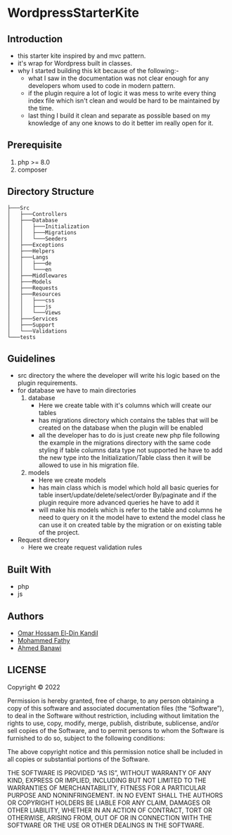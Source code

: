 # WordpressStarterKite

## Introduction

- this starter kite inspired by and mvc pattern.
- it's wrap for Wordpress built in classes.
- why I started building this kit because of the following:-
  - what I saw in the documentation was not clear enough for any developers whom used to code in modern pattern.
  - if the plugin require a lot of logic it was mess to write every thing index file which isn't clean and would be hard to be maintained by the time.
  - last thing I build it clean and separate as possible based on my knowledge of any one knows to do it better im really open for it.

## Prerequisite

1. php >= 8.0
1. composer

## Directory Structure

```
├───Src
│   ├───Controllers
│   ├───Database
│   │   ├───Initialization
│   │   ├───Migrations
│   │   └───Seeders
│   ├───Exceptions
│   ├───Helpers
│   ├───Langs
│   │   ├───de
│   │   └───en
│   ├───Middlewares
│   ├───Models
│   ├───Requests
│   ├───Resources
│   │   ├───css
│   │   ├───js
│   │   └───Views
│   ├───Services
│   ├───Support
│   └───Validations
└───tests
```

## Guidelines

- src directory the where the developer will write his logic based on the plugin requirements.
- for database we have to main directories
  1. database
     - Here we create table with it's columns which will create our tables
     - has migrations directory which contains the tables that will be created on the database when the plugin will be enabled
     - all the developer has to do is just create new php file following the example in the migrations directory with the same code styling if table columns data type not supported he have to add the new type into the Initialization/Table class
       then it will be allowed to use in his migration file.
  2. models
     - Here we create models
     - has main class which is model which hold all basic queries for table insert/update/delete/select/order By/paginate and if the plugin require more advanced queries he have to add it
     - will make his models which is refer to the table and columns he need to query on it the model have to extend the model class he can use it on created table by the migration or on existing table of the project.
- Request directory
  - Here we create request validation rules

## Built With

- php
- js

## Authors

- [Omar Hossam El-Din Kandil](https://github.com/omarhossameldin/)
- [Mohammed Fathy](https://github.com/dev-fathy)
- [Ahmed Banawi](https://github.com/Ahmed-banawi)

## LICENSE

Copyright © 2022 <copyright Omar-Hossam-Eldin>

Permission is hereby granted, free of charge, to any person obtaining a copy of this software and associated documentation files (the “Software”), to deal in the Software without restriction, including without limitation the rights to use, copy, modify, merge, publish, distribute, sublicense, and/or sell copies of the Software, and to permit persons to whom the Software is furnished to do so, subject to the following conditions:

The above copyright notice and this permission notice shall be included in all copies or substantial portions of the Software.

THE SOFTWARE IS PROVIDED “AS IS”, WITHOUT WARRANTY OF ANY KIND, EXPRESS OR IMPLIED, INCLUDING BUT NOT LIMITED TO THE WARRANTIES OF MERCHANTABILITY, FITNESS FOR A PARTICULAR PURPOSE AND NONINFRINGEMENT. IN NO EVENT SHALL THE AUTHORS OR COPYRIGHT HOLDERS BE LIABLE FOR ANY CLAIM, DAMAGES OR OTHER LIABILITY, WHETHER IN AN ACTION OF CONTRACT, TORT OR OTHERWISE, ARISING FROM, OUT OF OR IN CONNECTION WITH THE SOFTWARE OR THE USE OR OTHER DEALINGS IN THE SOFTWARE.
